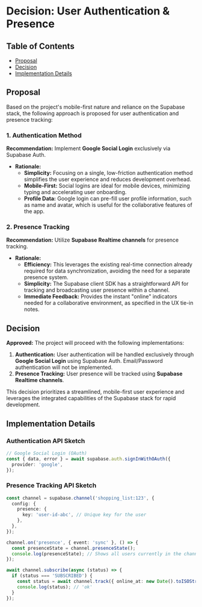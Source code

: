 # Decision: User Authentication &amp; Presence

## Table of Contents
- [Proposal](#proposal)
- [Decision](#decision)
- [Implementation Details](#implementation-details)

## Proposal

Based on the project's mobile-first nature and reliance on the Supabase stack, the following approach is proposed for user authentication and presence tracking:

### 1. Authentication Method
**Recommendation:** Implement **Google Social Login** exclusively via Supabase Auth.

*   **Rationale:**
    *   **Simplicity:** Focusing on a single, low-friction authentication method simplifies the user experience and reduces development overhead.
    *   **Mobile-First:** Social logins are ideal for mobile devices, minimizing typing and accelerating user onboarding.
    *   **Profile Data:** Google login can pre-fill user profile information, such as name and avatar, which is useful for the collaborative features of the app.

### 2. Presence Tracking
**Recommendation:** Utilize **Supabase Realtime channels** for presence tracking.

*   **Rationale:**
    *   **Efficiency:** This leverages the existing real-time connection already required for data synchronization, avoiding the need for a separate presence system.
    *   **Simplicity:** The Supabase client SDK has a straightforward API for tracking and broadcasting user presence within a channel.
    *   **Immediate Feedback:** Provides the instant "online" indicators needed for a collaborative environment, as specified in the UX tie-in notes.

## Decision

**Approved:** The project will proceed with the following implementations:
1.  **Authentication:** User authentication will be handled exclusively through **Google Social Login** using Supabase Auth. Email/Password authentication will not be implemented.
2.  **Presence Tracking:** User presence will be tracked using **Supabase Realtime channels**.

This decision prioritizes a streamlined, mobile-first user experience and leverages the integrated capabilities of the Supabase stack for rapid development.

## Implementation Details

### Authentication API Sketch

```typescript
// Google Social Login (OAuth)
const { data, error } = await supabase.auth.signInWithOAuth({
  provider: 'google',
});
```

### Presence Tracking API Sketch

```typescript
const channel = supabase.channel('shopping_list:123', {
  config: {
    presence: {
      key: 'user-id-abc', // Unique key for the user
    },
  },
});

channel.on('presence', { event: 'sync' }, () => {
  const presenceState = channel.presenceState();
  console.log(presenceState); // Shows all users currently in the channel
});

await channel.subscribe(async (status) => {
  if (status === 'SUBSCRIBED') {
    const status = await channel.track({ online_at: new Date().toISOString() });
    console.log(status); // 'ok'
  }
});